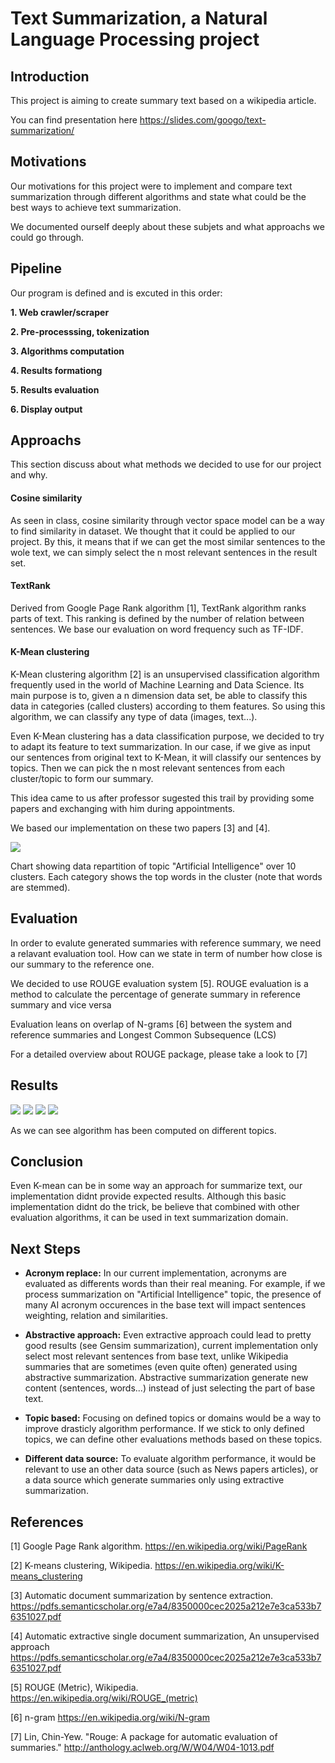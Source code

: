# Text Summarization, a Natural Language Processing project

## Introduction

This project is aiming to create summary text based on a wikipedia article.

You can find presentation here https://slides.com/googo/text-summarization/


## Motivations

Our motivations for this project were to implement and compare text summarization through different algorithms and state what could be the best ways to achieve text summarization. 

We documented ourself deeply about these subjets and what approachs we could go through.


## Pipeline

Our program is defined and is excuted in this order:

**1. Web crawler/scraper**

**2. Pre-processsing, tokenization**

**3. Algorithms computation**

**4. Results formationg**

**5. Results evaluation**

**6. Display output**


## Approachs

This section discuss about what methods we decided to use for our project and why.

#### Cosine similarity

As seen in class, cosine similarity through vector space model can be a way to find similarity in dataset. We thought that it could be applied to our project. By this, it means that if we can get the most similar sentences to the wole text, we can simply select the n most relevant sentences in the result set.


#### TextRank

Derived from Google Page Rank algorithm [1], TextRank algorithm ranks parts of text. This ranking is defined by the number of relation between sentences. We base our evaluation on word frequency such as TF-IDF. 


#### K-Mean clustering

K-Mean clustering algorithm [2] is an unsupervised classification algorithm frequently used in the world of Machine Learning and Data Science. Its main purpose is to, given a n dimension data set, be able to classify this data in categories (called clusters) according to them features. So using this algorithm, we can classify any type of data (images, text...).

Even K-Mean clustering has a data classification purpose, we decided to try to adapt its feature to text summarization. In our case, if we give as input our sentences from original text to K-Mean, it will classify our sentences by topics. Then we can pick the n most relevant sentences from each cluster/topic to form our summary.

This idea came to us after professor sugested this trail by providing some papers and exchanging with him during appointments.

We based our implementation on these two papers [3] and [4].

<img src="https://s3.amazonaws.com/media-p.slid.es/uploads/475201/images/6258645/68747470733a2f2f73332e616d617a6f6e6177732e636f6d2f6d656469612d702e736c69642e65732f75706c6f6164732f3437353230312f696d616765732f363235363735372f7061737465642d66726f6d2d636c6970626f6172642e706e67.png" style="" data-natural-width="440" data-natural-height="668">

Chart showing data repartition of topic "Artificial Intelligence" over 10 clusters. Each category shows the top words in the cluster (note that words are stemmed).

## Evaluation

In order to evalute generated summaries with reference summary, we need a relavant evaluation tool. How can we state in term of number how close is our summary to the reference one.

We decided to use ROUGE evaluation system [5]. ROUGE evaluation is a method to calculate the percentage of generate summary in reference summary and vice versa

Evaluation leans on overlap of N-grams [6] between the system and reference summaries and Longest Common Subsequence (LCS)

For a detailed overview about ROUGE package, please take a look to [7]

## Results

<img style="" data-natural-width="604" data-natural-height="339" data-lazy-loaded="" src="https://s3.amazonaws.com/media-p.slid.es/uploads/475201/images/6256676/pasted-from-clipboard.png">

<img data-natural-width="605" data-natural-height="340" style="" data-lazy-loaded="" src="https://s3.amazonaws.com/media-p.slid.es/uploads/475201/images/6258432/pasted-from-clipboard.png">

<img style="" data-natural-width="726" data-natural-height="440" data-lazy-loaded="" src="https://s3.amazonaws.com/media-p.slid.es/uploads/475201/images/6256666/pasted-from-clipboard.png">

<img style="" data-natural-width="605" data-natural-height="340" data-lazy-loaded="" src="https://s3.amazonaws.com/media-p.slid.es/uploads/475201/images/6258433/pasted-from-clipboard.png">

As we can see algorithm has been computed on different topics.


## Conclusion

Even K-mean can be in some way an approach for summarize text, our implementation didnt provide expected results. Although this basic implementation didnt do the trick, be believe that combined with other evaluation algorithms, it can be used in text summarization domain.


## Next Steps

- **Acronym replace:** In our current implementation, acronyms are evaluated as differents words than their real meaning. For example, if we process summarization on "Artificial Intelligence" topic, the presence of many AI acronym occurences in the base text will impact sentences weighting, relation and similarities.

- **Abstractive approach:** Even extractive approach could lead to pretty good results (see Gensim summarization), current implementation only select most relevant sentences from base text, unlike Wikipedia summaries that are sometimes (even quite often) generated using abstractive summarization. Abstractive summarization generate new content (sentences, words...) instead of just selecting the part of base text.

- **Topic based:** Focusing on defined topics or domains would be a way to improve drasticly algorithm performance. If we stick to only defined topics, we can define other evaluations methods based on these topics.

- **Different data source:** To evaluate algorithm performance, it would be relevant to use an other data source (such as News papers articles), or a data source which generate summaries only using extractive summarization.

## References

[1] Google Page Rank algorithm. https://en.wikipedia.org/wiki/PageRank

[2] K-means clustering, Wikipedia. https://en.wikipedia.org/wiki/K-means_clustering

[3] Automatic document summarization by sentence extraction. https://pdfs.semanticscholar.org/e7a4/8350000cec2025a212e7e3ca533b76351027.pdf

[4] Automatic extractive single document summarization, An unsupervised approach https://pdfs.semanticscholar.org/e7a4/8350000cec2025a212e7e3ca533b76351027.pdf

[5] ROUGE (Metric), Wikipedia. https://en.wikipedia.org/wiki/ROUGE_(metric)

[6] n-gram https://en.wikipedia.org/wiki/N-gram

[7] Lin, Chin-Yew. "Rouge: A package for automatic evaluation of summaries." http://anthology.aclweb.org/W/W04/W04-1013.pdf


